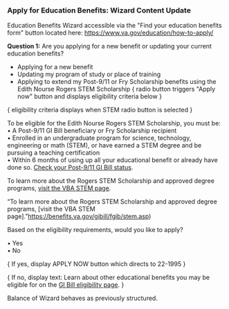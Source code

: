 ### Apply for Education Benefits: Wizard Content Update ###

Education Benefits Wizard accessible via the "Find your education benefits form" button located here: https://www.va.gov/education/how-to-apply/


**Question 1:** Are you applying for a new benefit or updating your current education benefits?
* Applying for a new benefit	
* Updating my program of study or place of training
* Applying to extend my Post-9/11 or Fry Scholarship benefits using the Edith Nourse Rogers STEM Scholarship { radio button triggers "Apply now" button and displays eligibility criteria below }

{ eligibility criteria displays when STEM radio button is selected }

To be eligible for the Edith Nourse Rogers STEM Scholarship, you must be:   
•	A Post-9/11 GI Bill beneficiary or Fry Scholarship recipient   
•	Enrolled in an undergraduate program for science, technology, engineering or math (STEM), or have earned a STEM degree and be pursuing a teaching certification   
•	Within 6 months of using up all your educational benefit or already have done so. [Check your Post-9/11 GI Bill status]().    

To learn more about the Rogers STEM Scholarship and approved degree programs, [visit the VBA STEM page]().



“To learn more about the Rogers STEM Scholarship and approved degree programs, [visit the VBA STEM page].”https://benefits.va.gov/gibill/fgib/stem.asp)



Based on the eligibility requirements, would you like to apply? 

•	Yes    
•	No   

{ If yes, display APPLY NOW button which directs to 22-1995 }

{ If no, display text: Learn about other educational benefits you may be eligible for on the [GI Bill eligibility page]( https://www.va.gov/education/eligibility/). }

Balance of Wizard behaves as previously structured. 


